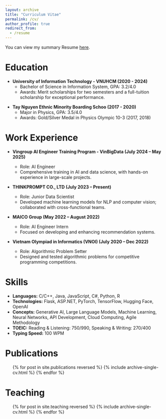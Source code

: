 ```yaml
---
layout: archive
title: "Curriculum Vitae"
permalink: /cv/
author_profile: true
redirect_from:
  - /resume
---
```


<!-- {% include base_path %} -->
You can view my summary Resume [here](http://nqkhanh2002.github.io/files/NguyenQuocKhanh_Resume.pdf).

Education
======
* **University of Information Technology - VNUHCM (2020 - 2024)**  
  - Bachelor of Science in Information System, GPA: 3.2/4.0
  - Awards: Merit scholarships for two semesters and a full-tuition scholarship for exceptional performance.

<!-- * **Nguyen Du High School for Gifted Students (2017 - 2020)**   -->
* **Tay Nguyen Ethnic Minority Boarding Schoo (2017 - 2020)**  
  - Major in Physics, GPA: 3.5/4.0
  - Awards: Gold/Silver Medal in Physics Olympic 10-3 (2017, 2018)

Work Experience
======
* **Vingroup AI Engineer Training Program - VinBigData (July 2024 – May 2025)**  
  - Role: AI Engineer
  - Comprehensive training in AI and data science, with hands-on experience in large-scale projects.

* **THINKPROMPT CO., LTD (July 2023 – Present)**  
  - Role: Junior Data Scientist
  - Developed machine learning models for NLP and computer vision; collaborated with cross-functional teams.

* **MAICO Group (May 2022 – August 2022)**  
  - Role: AI Engineer Intern
  - Focused on developing and enhancing recommendation systems.

* **Vietnam Olympiad in Informatics (VNOI) (July 2020 – Dec 2022)**  
  - Role: Algorithmic Problem Setter
  - Designed and tested algorithmic problems for competitive programming competitions.

Skills
======
* **Languages:** C/C++, Java, JavaScript, C#, Python, R
* **Technologies:** Flask, ASP.NET, PyTorch, TensorFlow, Hugging Face, OpenAI
* **Concepts:** Generative AI, Large Language Models, Machine Learning, Neural Networks, API Development, Cloud Computing, Agile Methodology
* **TOEIC:** Reading & Listening: 750/990, Speaking & Writing: 270/400
* **Typing Speed:** 100 WPM

Publications
======
  <ul>{% for post in site.publications reversed %}
    {% include archive-single-cv.html %}
  {% endfor %}</ul>
  
<!-- Talks
======
  <ul>{% for post in site.talks reversed %}
    {% include archive-single-talk-cv.html  %}
  {% endfor %}</ul>
   -->

Teaching
======
  <ul>{% for post in site.teaching reversed %}
    {% include archive-single-cv.html %}
  {% endfor %}</ul>
  

<!-- Service and leadership
======
* Currently signed in to 43 different slack teams -->
